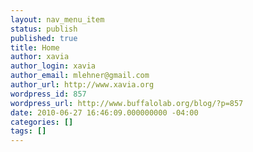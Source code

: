 ```yaml
---
layout: nav_menu_item
status: publish
published: true
title: Home
author: xavia
author_login: xavia
author_email: mlehner@gmail.com
author_url: http://www.xavia.org
wordpress_id: 857
wordpress_url: http://www.buffalolab.org/blog/?p=857
date: 2010-06-27 16:46:09.000000000 -04:00
categories: []
tags: []
---
```


